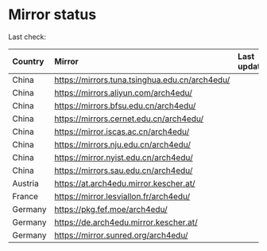 <script src="./time.js"></script>
# Mirror status
Last check: <script type="text/javascript">localize(1713935939.7260644);</script>

|Country|Mirror|Last update|
|:------|:-----|:----------|
|China|https://mirrors.tuna.tsinghua.edu.cn/arch4edu/|<script type="text/javascript">localize(1713897462);</script>|
|China|https://mirrors.aliyun.com/arch4edu/|<script type="text/javascript">localize(1713897462);</script>|
|China|https://mirrors.bfsu.edu.cn/arch4edu/|<script type="text/javascript">localize(1713897462);</script>|
|China|https://mirrors.cernet.edu.cn/arch4edu/|<script type="text/javascript">localize(1713897462);</script>|
|China|https://mirror.iscas.ac.cn/arch4edu/|<script type="text/javascript">localize(1713897462);</script>|
|China|https://mirrors.nju.edu.cn/arch4edu/|<script type="text/javascript">localize(1713897462);</script>|
|China|https://mirror.nyist.edu.cn/arch4edu/|<script type="text/javascript">localize(1713897462);</script>|
|China|https://mirrors.sau.edu.cn/arch4edu/|<script type="text/javascript">localize(1713897462);</script>|
|Austria|https://at.arch4edu.mirror.kescher.at/|<script type="text/javascript">localize(1713897462);</script>|
|France|https://mirror.lesviallon.fr/arch4edu/|<script type="text/javascript">localize(1713854038);</script>|
|Germany|https://pkg.fef.moe/arch4edu/|<script type="text/javascript">localize(1713897462);</script>|
|Germany|https://de.arch4edu.mirror.kescher.at/|<script type="text/javascript">localize(1713897462);</script>|
|Germany|https://mirror.sunred.org/arch4edu/|<script type="text/javascript">localize(1713897462);</script>|

<script src="./tablefilter/tablefilter.js"></script>
<script src="./table.js"></script>
